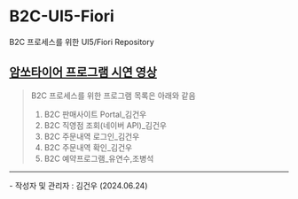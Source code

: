 # B2C-UI5-Fiori
B2C 프로세스를 위한 UI5/Fiori Repository

## [암쏘타이어 프로그램 시연 영상](https://youtu.be/HWOsBlJr9Mk)

> B2C 프로세스를 위한 프로그램 목록은 아래와 같음
>  1. B2C 판매사이트 Portal_김건우
>  2. B2C 직영점 조회(네이버 API)_김건우
>  3. B2C 주문내역 로그인_김건우
>  4. B2C 주문내역 확인_김건우
>  5. B2C 예약프로그램_유연수,조병석


<hr/>
- 작성자 및 관리자 : 김건우 (2024.06.24)
